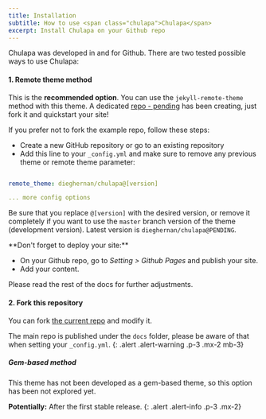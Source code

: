 ```yaml
---
title: Installation
subtitle: How to use <span class="chulapa">Chulapa</span>
excerpt: Install Chulapa on your Github repo
---
```


<span class="chulapa">Chulapa</span> was developed in and for Github. There are two tested possible ways to use <span class="chulapa">Chulapa</span>:



#### 1. Remote theme method <i class="fas fa-thumbs-up"></i>

This is the **recommended option**. You can use the `jekyll-remote-theme` method with this theme. A dedicated [repo - pending]() has been creating, just fork it and quickstart your site!

If you prefer not to fork the example repo, follow these steps:

  - Create a new GitHub repository or go to an existing repository
  - Add  this line to your `_config.yml` and make sure to remove any previous theme or remote theme parameter:
  
```yaml

remote_theme: dieghernan/chulapa@[version]

... more config options

```
    
Be sure that you replace `@[version]` with the desired version, or remove it completely if you want to use the `master` branch version of the theme (development version). Latest version is `dieghernan/chulapa@PENDING`.

<div markdown="1" class="alert alert-warning p-3 mx-2">
**Don't forget to deploy your site:**

  - On your Github repo, go to *Setting > Github Pages* and publish your site.
  - Add your content.
</div>

Please read the rest of the docs for further adjustments.



#### 2. Fork this repository

You can fork [the current repo](https://github.com/dieghernan/chulapa/) and modify it. 


<i class="fas fa-exclamation-triangle"></i> The main repo is published under the `docs` folder, please be aware of that when setting your `_config.yml`.
{: .alert .alert-warning .p-3 .mx-2 mb-3}


#####  Gem-based method

This theme has not been developed as a gem-based theme, so this option has been not explored yet.


**Potentially:** After the first stable release.
{: .alert .alert-info .p-3 .mx-2}
